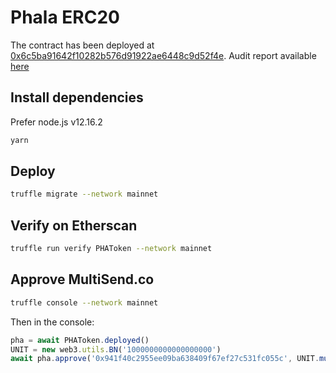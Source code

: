 # Phala ERC20

The contract has been deployed at [0x6c5ba91642f10282b576d91922ae6448c9d52f4e](https://etherscan.io/address/0x6c5ba91642f10282b576d91922ae6448c9d52f4e). Audit report available [here](./audit/)

## Install dependencies

Prefer node.js v12.16.2

```bash
yarn
```

## Deploy

```bash
truffle migrate --network mainnet
```

## Verify on Etherscan

```bash
truffle run verify PHAToken --network mainnet
```

## Approve MultiSend.co

```bash
truffle console --network mainnet
```

Then in the console:

```js
pha = await PHAToken.deployed()
UNIT = new web3.utils.BN('1000000000000000000')
await pha.approve('0x941f40c2955ee09ba638409f67ef27c531fc055c', UNIT.muln(10000))
```
